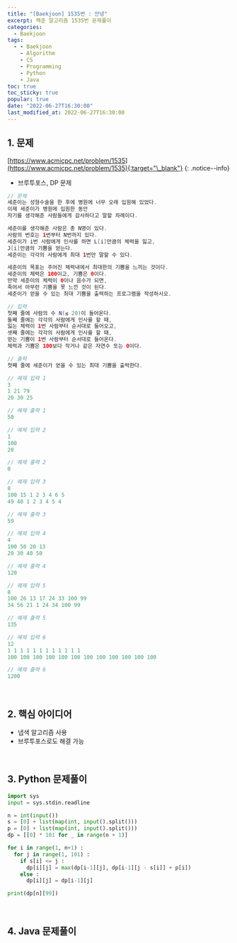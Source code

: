 ```yaml
---
title: "[Baekjoon] 1535번 : 안녕"
excerpt: 백준 알고리즘 1535번 문제풀이
categories:
  - Baekjoon
tags:
  - - Baekjoon
    - Algorithm
    - CS
    - Programming
    - Python
    - Java
toc: true
toc_sticky: true
popular: true
date: "2022-06-27T16:30:00"
last_modified_at: 2022-06-27T16:30:00
---
```


## 1. 문제

[https://www.acmicpc.net/problem/1535](https://www.acmicpc.net/problem/1535){:target="\_blank"}
{: .notice--info}

- 브루투포스, DP 문제

```java
// 문제
세준이는 성형수술을 한 후에 병원에 너무 오래 입원해 있었다. 
이제 세준이가 병원에 입원한 동안 
자기를 생각해준 사람들에게 감사하다고 말할 차례이다.

세준이를 생각해준 사람은 총 N명이 있다. 
사람의 번호는 1번부터 N번까지 있다. 
세준이가 i번 사람에게 인사를 하면 L[i]만큼의 체력을 잃고, 
J[i]만큼의 기쁨을 얻는다. 
세준이는 각각의 사람에게 최대 1번만 말할 수 있다.

세준이의 목표는 주어진 체력내에서 최대한의 기쁨을 느끼는 것이다. 
세준이의 체력은 100이고, 기쁨은 0이다. 
만약 세준이의 체력이 0이나 음수가 되면, 
죽어서 아무런 기쁨을 못 느낀 것이 된다. 
세준이가 얻을 수 있는 최대 기쁨을 출력하는 프로그램을 작성하시오.

// 입력
첫째 줄에 사람의 수 N(≤ 20)이 들어온다. 
둘째 줄에는 각각의 사람에게 인사를 할 때, 
잃는 체력이 1번 사람부터 순서대로 들어오고, 
셋째 줄에는 각각의 사람에게 인사를 할 때, 
얻는 기쁨이 1번 사람부터 순서대로 들어온다. 
체력과 기쁨은 100보다 작거나 같은 자연수 또는 0이다.

// 출력
첫째 줄에 세준이가 얻을 수 있는 최대 기쁨을 출력한다.

// 예제 입력 1 
3
1 21 79
20 30 25

// 예제 출력 1 
50

// 예제 입력 2 
1
100
20

// 예제 출력 2 
0

// 예제 입력 3 
8
100 15 1 2 3 4 6 5
49 40 1 2 3 4 5 4

// 예제 출력 3 
59

// 예제 입력 4 
4
100 50 20 13
20 30 40 50

// 예제 출력 4 
120

// 예제 입력 5 
8
100 26 13 17 24 33 100 99
34 56 21 1 24 34 100 99

// 예제 출력 5 
135

// 예제 입력 6 
12
1 1 1 1 1 1 1 1 1 1 1 1
100 100 100 100 100 100 100 100 100 100 100 100

// 예제 출력 6 
1200
```

<br>

## 2. 핵심 아이디어

- 냅색 알고리즘 사용
- 브루투포스로도 해결 가능

<br>

## 3. Python 문제풀이

```python
import sys
input = sys.stdin.readline

n = int(input())
s = [0] + list(map(int, input().split()))
p = [0] + list(map(int, input().split()))
dp = [[0] * 101 for _ in range(n + 1)]

for i in range(1, n+1) :
  for j in range(1, 101) :
    if s[i] <= j :
      dp[i][j] = max(dp[i-1][j], dp[i-1][j - s[i]] + p[i])
    else :
      dp[i][j] = dp[i-1][j]

print(dp[n][99])
```

<br>

## 4. Java 문제풀이

```java

```
